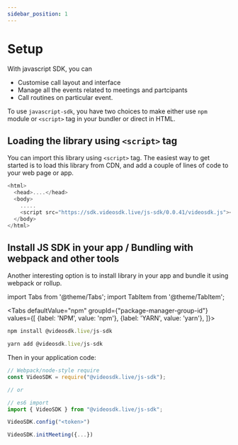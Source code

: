 ```yaml
---
sidebar_position: 1
---
```


# Setup

With javascript SDK, you can

- Customise call layout and interface
- Manage all the events related to meetings and partcipants
- Call routines on particular event.

To use `javascript-sdk`, you have two choices to make either use `npm` module or `<script>` tag in your bundler or direct in HTML.

## Loading the library using `<script>` tag

You can import this library using `<script>` tag. The easiest way to get started is to load this library from CDN, and add a couple of lines of code to your web page or app.

```js {5} title="Load JS SDK in your app"
<html>
  <head>....</head>
  <body>
    .....
    <script src="https://sdk.videosdk.live/js-sdk/0.0.41/videosdk.js"></script>
  </body>
</html>
```

## Install JS SDK in your app / Bundling with webpack and other tools

Another interesting option is to install library in your app and bundle it using webpack or rollup.

import Tabs from '@theme/Tabs';
import TabItem from '@theme/TabItem';

<Tabs
defaultValue="npm"
groupId={"package-manager-group-id"}
values={[
{label: 'NPM', value: 'npm'},
{label: 'YARN', value: 'yarn'},
]}>
<TabItem value="npm">

```js
npm install @videosdk.live/js-sdk
```

</TabItem>
<TabItem value="yarn">

```js
yarn add @videosdk.live/js-sdk
```

</TabItem>
</Tabs>

Then in your application code:

```js
// Webpack/node-style require
const VideoSDK = require("@videosdk.live/js-sdk");

// or

// es6 import
import { VideoSDK } from "@videosdk.live/js-sdk";

VideoSDK.config("<token>")

VideoSDK.initMeeting({...})
```
